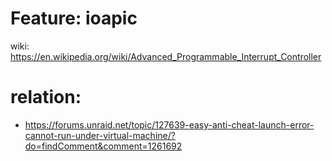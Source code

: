 # Feature: ioapic
wiki: https://en.wikipedia.org/wiki/Advanced_Programmable_Interrupt_Controller

# relation:
- https://forums.unraid.net/topic/127639-easy-anti-cheat-launch-error-cannot-run-under-virtual-machine/?do=findComment&comment=1261692

